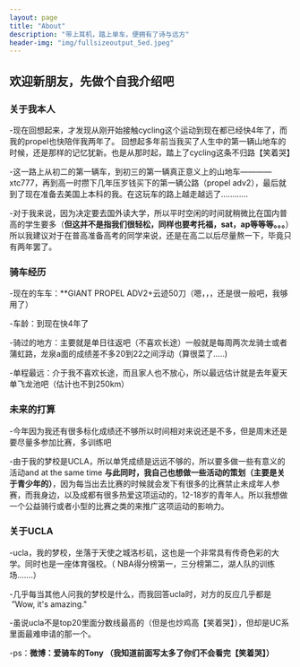 ```yaml
---
layout: page
title: "About"
description: "带上耳机，踏上单车，便拥有了诗与远方"
header-img: "img/fullsizeoutput_5ed.jpeg"
---
```


## 欢迎新朋友，先做个自我介绍吧
### 关于我本人
-现在回想起来，才发现从刚开始接触cycling这个运动到现在都已经快4年了，而我的propel也快陪伴我两年了。
回想起多年前当我买了人生中的第一辆山地车的时候，还是那样的记忆犹新。也是从那时起，踏上了cycling这条不归路【笑着哭】

-这一路上从初二的第一辆车，到初三的第一辆真正意义上的山地车————xtc777，再到高一时攒下几年压岁钱买下的第一辆公路（propel adv2），最后就到了现在准备去美国上本科的我。在这玩车的路上越走越远了............

-对于我来说，因为决定要去国外读大学，所以平时空闲的时间就稍微比在国内普高的学生要多（**但这并不是指我们很轻松，同样也要考托福，sat，ap等等等。。。**）所以我建议对于在普高准备高考的同学来说，还是在高二以后尽量熬一下，毕竟只有两年罢了。

### 骑车经历
-现在的车车：**GIANT PROPEL ADV2+云迹50刀（嗯，，，还是很一般吧，我够用了）

-车龄：到现在快4年了

-骑过的地方：主要就是单日往返吧（不喜欢长途）一般就是每周两次龙骑士或者蒲虹路，龙泉a面的成绩差不多20到22之间浮动（算很菜了.....) 

-单程最远：介于我不喜欢长途，而且家人也不放心，所以最远估计就是去年夏天单飞龙池吧（估计也不到250km）

### 未来的打算
-今年因为我还有很多标化成绩还不够所以时间相对来说还是不多，但是周末还是要尽量多参加比赛，多训练吧

-由于我的梦校是UCLA，所以单凭成绩是远远不够的，所以要多做一些有意义的活动and at the same time **与此同时，我自己也想做一些活动的策划（主要是关于青少年的）**，因为每当出去比赛的时候就会发下有很多的比赛禁止未成年人参赛，而我身边，以及成都有很多热爱这项运动的，12-18岁的青年人。所以我想做一个公益骑行或者小型的比赛之类的来推广这项运动的影响力。

### 关于UCLA
-ucla，我的梦校，坐落于天使之城洛杉矶，这也是一个非常具有传奇色彩的大学。同时也是一座体育强校。（ NBA得分榜第一，三分榜第二，湖人队的训练场.......）

-几乎每当其他人问我的梦校是什么，而我回答ucla时，对方的反应几乎都是  ”Wow, it's amazing."

-虽说ucla不是top20里面分数线最高的（但是也炒鸡高【笑着哭】），但却是UC系里面最难申请的那一个。



-ps：**微博：爱骑车的Tony （我知道前面写太多了你们不会看完【笑着哭】）**


